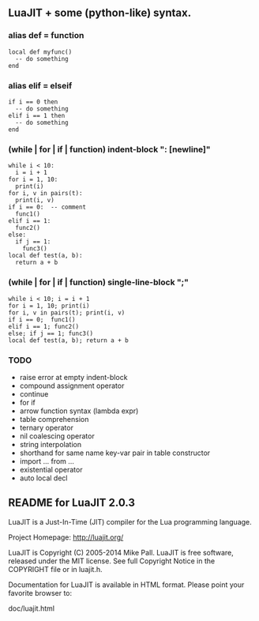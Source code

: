 LuaJIT + some (python-like) syntax.
----------------------------------------

### alias def = function

    local def myfunc()
      -- do something
    end

### alias elif = elseif

    if i == 0 then
      -- do something
    elif i == 1 then
      -- do something
    end

### (while | for | if | function) indent-block ": [newline]"
    while i < 10:
      i = i + 1
    for i = 1, 10:
      print(i)
    for i, v in pairs(t):
      print(i, v)
    if i == 0:  -- comment
      func1()
    elif i == 1:
      func2()
    else:
      if j == 1:
        func3()
    local def test(a, b):
      return a + b
    
### (while | for | if | function) single-line-block ";"
    while i < 10; i = i + 1
    for i = 1, 10; print(i)
    for i, v in pairs(t); print(i, v)
    if i == 0;  func1()
    elif i == 1; func2()
    else; if j == 1; func3()
    local def test(a, b); return a + b


### TODO

* raise error at empty indent-block
* compound assignment operator
* continue
* for if
* arrow function syntax (lambda expr)
* table comprehension
* ternary operator
* nil coalescing operator
* string interpolation
* shorthand for same name key-var pair in table constructor
* import ... from ...
* existential operator
* auto local decl


README for LuaJIT 2.0.3
-----------------------

LuaJIT is a Just-In-Time (JIT) compiler for the Lua programming language.

Project Homepage: http://luajit.org/

LuaJIT is Copyright (C) 2005-2014 Mike Pall.
LuaJIT is free software, released under the MIT license.
See full Copyright Notice in the COPYRIGHT file or in luajit.h.

Documentation for LuaJIT is available in HTML format.
Please point your favorite browser to:

 doc/luajit.html
